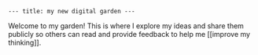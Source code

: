 ```
--- title: my new digital garden ---
```


Welcome to my garden! This is where I explore my ideas and share them publicly so others can read and provide feedback to help me [[improve my thinking]].


